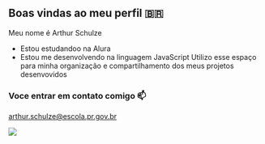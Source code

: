 ## Boas vindas ao meu perfil 🇧🇷

Meu nome é Arthur Schulze
-  Estou estudandoo na Alura
- Estou me desenvolvendo na linguagem JavaScript
   Utilizo esse espaço para minha organização e compartilhamento dos meus projetos desenvovidos

### Voce entrar em contato comigo 📫
arthur.schulze@escola.pr.gov.br

![](https://media1.tenor.com/m/8utLEdu-XLcAAAAd/jeans-mom.gif)
